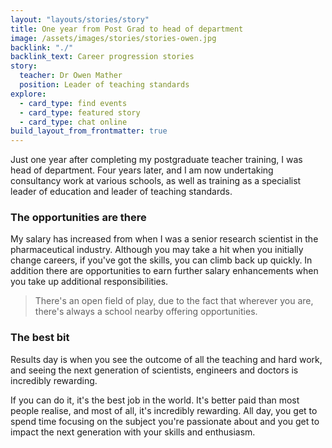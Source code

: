 ```yaml
---
layout: "layouts/stories/story"
title: One year from Post Grad to head of department
image: /assets/images/stories/stories-owen.jpg
backlink: "./"
backlink_text: Career progression stories
story:
  teacher: Dr Owen Mather
  position: Leader of teaching standards
explore:
  - card_type: find events
  - card_type: featured story
  - card_type: chat online
build_layout_from_frontmatter: true
---
```


Just one year after completing my postgraduate teacher training, I was head of department. Four years later, and I am now undertaking consultancy work at various schools, as well as training as a specialist leader of education and leader of teaching standards.

### The opportunities are there

My salary has increased from when I was a senior research scientist in the pharmaceutical industry. Although you may take a hit when you initially change careers, if you've got the skills, you can climb back up quickly. In addition there are opportunities to earn further salary enhancements when you take up additional responsibilities.

> There's an open field of play, due to the fact that wherever you are, there's always a school nearby offering opportunities.

### The best bit

Results day is when you see the outcome of all the teaching and hard work, and seeing the next generation of scientists, engineers and doctors is incredibly rewarding.

If you can do it, it's the best job in the world. It's better paid than most people realise, and most of all, it's incredibly rewarding. All day, you get to spend time focusing on the subject you're passionate about and you get to impact the next generation with your skills and enthusiasm.
